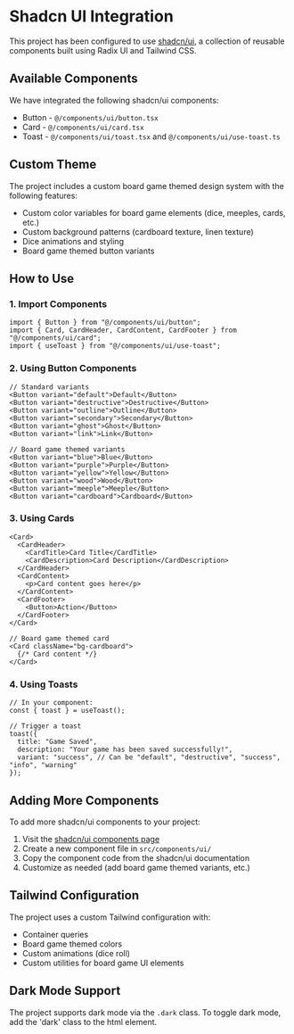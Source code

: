# Shadcn UI Integration

This project has been configured to use [shadcn/ui](https://ui.shadcn.com/), a collection of reusable components built using Radix UI and Tailwind CSS.

## Available Components

We have integrated the following shadcn/ui components:

- Button - `@/components/ui/button.tsx`
- Card - `@/components/ui/card.tsx`
- Toast - `@/components/ui/toast.tsx` and `@/components/ui/use-toast.ts`

## Custom Theme

The project includes a custom board game themed design system with the following features:

- Custom color variables for board game elements (dice, meeples, cards, etc.)
- Custom background patterns (cardboard texture, linen texture)
- Dice animations and styling
- Board game themed button variants

## How to Use

### 1. Import Components

```tsx
import { Button } from "@/components/ui/button";
import { Card, CardHeader, CardContent, CardFooter } from "@/components/ui/card";
import { useToast } from "@/components/ui/use-toast";
```

### 2. Using Button Components

```tsx
// Standard variants
<Button variant="default">Default</Button>
<Button variant="destructive">Destructive</Button>
<Button variant="outline">Outline</Button>
<Button variant="secondary">Secondary</Button>
<Button variant="ghost">Ghost</Button>
<Button variant="link">Link</Button>

// Board game themed variants
<Button variant="blue">Blue</Button>
<Button variant="purple">Purple</Button>
<Button variant="yellow">Yellow</Button>
<Button variant="wood">Wood</Button>
<Button variant="meeple">Meeple</Button>
<Button variant="cardboard">Cardboard</Button>
```

### 3. Using Cards

```tsx
<Card>
  <CardHeader>
    <CardTitle>Card Title</CardTitle>
    <CardDescription>Card Description</CardDescription>
  </CardHeader>
  <CardContent>
    <p>Card content goes here</p>
  </CardContent>
  <CardFooter>
    <Button>Action</Button>
  </CardFooter>
</Card>

// Board game themed card
<Card className="bg-cardboard">
  {/* Card content */}
</Card>
```

### 4. Using Toasts

```tsx
// In your component:
const { toast } = useToast();

// Trigger a toast
toast({
  title: "Game Saved",
  description: "Your game has been saved successfully!",
  variant: "success", // Can be "default", "destructive", "success", "info", "warning"
});
```

## Adding More Components

To add more shadcn/ui components to your project:

1. Visit the [shadcn/ui components page](https://ui.shadcn.com/docs/components)
2. Create a new component file in `src/components/ui/`
3. Copy the component code from the shadcn/ui documentation
4. Customize as needed (add board game themed variants, etc.)

## Tailwind Configuration

The project uses a custom Tailwind configuration with:

- Container queries
- Board game themed colors
- Custom animations (dice roll)
- Custom utilities for board game UI elements

## Dark Mode Support

The project supports dark mode via the `.dark` class. To toggle dark mode, add the 'dark' class to the html element. 